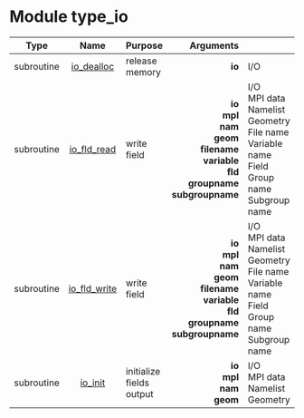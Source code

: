 # Module type_io

| Type | Name | Purpose | Arguments |     | Type | Intent |
| :--: | :--: | :------ | ----: | :-------- | :--: | :----: |
| subroutine | [io_dealloc](https://github.com/JCSDA/saber/tree/develop/src/saber/bump/type_io.F90#L75) | release memory | **io** |  I/O | class(io_type) | inout |
| subroutine | [io_fld_read](https://github.com/JCSDA/saber/tree/develop/src/saber/bump/type_io.F90#L116) | write field | **io**<br>**mpl**<br>**nam**<br>**geom**<br>**filename**<br>**variable**<br>**fld**<br>**groupname**<br>**subgroupname** |  I/O<br> MPI data<br> Namelist<br> Geometry<br> File name<br> Variable name<br> Field<br> Group name<br> Subgroup name | class(io_type)<br>type(mpl_type)<br>type(nam_type)<br>type(geom_type)<br>character(len=*)<br>character(len=*)<br>real(kind_real)<br>character(len=*)<br>character(len=*) | in<br>inout<br>in<br>in<br>in<br>in<br>out<br>in<br>in |
| subroutine | [io_fld_write](https://github.com/JCSDA/saber/tree/develop/src/saber/bump/type_io.F90#L183) | write field | **io**<br>**mpl**<br>**nam**<br>**geom**<br>**filename**<br>**variable**<br>**fld**<br>**groupname**<br>**subgroupname** |  I/O<br> MPI data<br> Namelist<br> Geometry<br> File name<br> Variable name<br> Field<br> Group name<br> Subgroup name | class(io_type)<br>type(mpl_type)<br>type(nam_type)<br>type(geom_type)<br>character(len=*)<br>character(len=*)<br>real(kind_real)<br>character(len=*)<br>character(len=*) | in<br>inout<br>in<br>in<br>in<br>in<br>in<br>in<br>in |
| subroutine | [io_init](https://github.com/JCSDA/saber/tree/develop/src/saber/bump/type_io.F90#L307) | initialize fields output | **io**<br>**mpl**<br>**nam**<br>**geom** |  I/O<br> MPI data<br> Namelist<br> Geometry | class(io_type)<br>type(mpl_type)<br>type(nam_type)<br>type(geom_type) | inout<br>inout<br>in<br>in |
